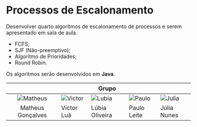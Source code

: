 # Processos de Escalonamento

Desenvolver quarto algoritmos de escalonamento de processos e serem apresentado em sala de aula.

- FCFS;
- SJF (Não-preemptivo);
- Algorítmo de Prioridades;
- Round Robin.

Os algoritmos serão desenvolvidos em **Java**.

|  |  |Grupo  |  |  |
|:-----------------------------------------------------------------------:|------------------------------------------------------------------------|----------------------------------------------------------------|-----------------------------------------------------------------------|----------------------------------------------------------------|
| ![Matheus](https://avatars0.githubusercontent.com/u/20846871?s=160&v=4) | ![Victor](https://avatars1.githubusercontent.com/u/56847759?s=160&v=4) | ![Lubia](https://avatars1.githubusercontent.com/u/56847759?s=160&v=4) | ![Paulo](https://avatars3.githubusercontent.com/u/43909062?s=160&v=4) | ![Julia](https://avatars3.githubusercontent.com/u/56847759?s=160&v=4) |
| Matheus Gonçalves | Victor Luã | Lúbia Oliveira | Paulo Leite | Júlia Nunes |
